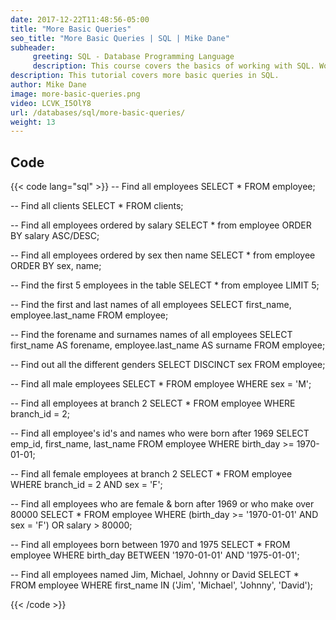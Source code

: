 ```yaml
---
date: 2017-12-22T11:48:56-05:00
title: "More Basic Queries"
seo_title: "More Basic Queries | SQL | Mike Dane"
subheader:
     greeting: SQL - Database Programming Language
     description: This course covers the basics of working with SQL. Work your way through the videos/articles and I'll teach you everything you need to know to interact with database management systems and create powerful relational databases!
description: This tutorial covers more basic queries in SQL.
author: Mike Dane
image: more-basic-queries.png
video: LCVK_I5OlY8
url: /databases/sql/more-basic-queries/
weight: 13
---
```


## Code

{{< code lang="sql" >}}
-- Find all employees
SELECT *
FROM employee;

-- Find all clients
SELECT *
FROM clients;

-- Find all employees ordered by salary
SELECT *
from employee
ORDER BY salary ASC/DESC;

-- Find all employees ordered by sex then name
SELECT *
from employee
ORDER BY sex, name;

-- Find the first 5 employees in the table
SELECT *
from employee
LIMIT 5;

-- Find the first and last names of all employees
SELECT first_name, employee.last_name
FROM employee;

-- Find the forename and surnames names of all employees
SELECT first_name AS forename, employee.last_name AS surname
FROM employee;

-- Find out all the different genders
SELECT DISCINCT sex
FROM employee;

-- Find all male employees
SELECT *
FROM employee
WHERE sex = 'M';

-- Find all employees at branch 2
SELECT *
FROM employee
WHERE branch_id = 2;

-- Find all employee's id's and names who were born after 1969
SELECT emp_id, first_name, last_name
FROM employee
WHERE birth_day >= 1970-01-01;

-- Find all female employees at branch 2
SELECT *
FROM employee
WHERE branch_id = 2 AND sex = 'F';

-- Find all employees who are female & born after 1969 or who make over 80000
SELECT *
FROM employee
WHERE (birth_day >= '1970-01-01' AND sex = 'F') OR salary > 80000;

-- Find all employees born between 1970 and 1975
SELECT *
FROM employee
WHERE birth_day BETWEEN '1970-01-01' AND '1975-01-01';

-- Find all employees named Jim, Michael, Johnny or David
SELECT *
FROM employee
WHERE first_name IN ('Jim', 'Michael', 'Johnny', 'David');

{{< /code >}}

